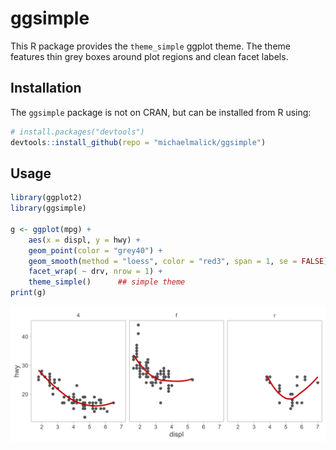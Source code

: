 # ggsimple

This R package provides the `theme_simple` ggplot theme. The theme features thin
grey boxes around plot regions and clean facet labels.


## Installation
The `ggsimple` package is not on CRAN, but can be installed from R using:

``` r
# install.packages("devtools")
devtools::install_github(repo = "michaelmalick/ggsimple")
```


## Usage

``` r
library(ggplot2)
library(ggsimple)

g <- ggplot(mpg) +
    aes(x = displ, y = hwy) +
    geom_point(color = "grey40") +
    geom_smooth(method = "loess", color = "red3", span = 1, se = FALSE) +
    facet_wrap( ~ drv, nrow = 1) +
    theme_simple()      ## simple theme
print(g)
```

<img src="man/figures/img.png" width="672" />
